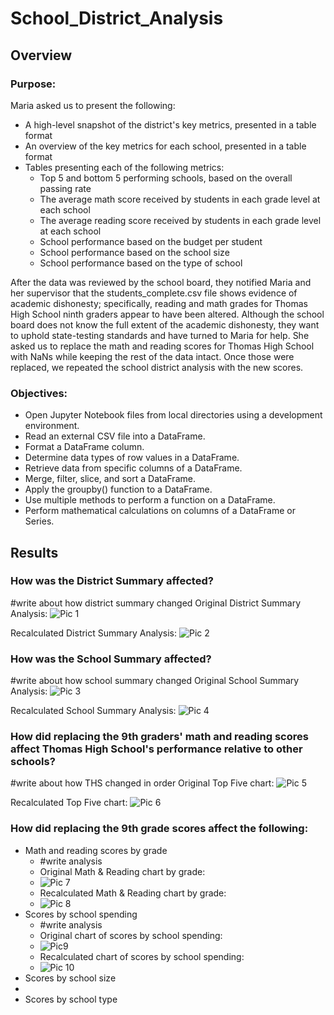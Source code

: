 # School_District_Analysis

## Overview

### Purpose:
Maria asked us to present the following:
- A high-level snapshot of the district's key metrics, presented in a table format
- An overview of the key metrics for each school, presented in a table format
- Tables presenting each of the following metrics:
    - Top 5 and bottom 5 performing schools, based on the overall passing rate
    - The average math score received by students in each grade level at each school
    - The average reading score received by students in each grade level at each school
    - School performance based on the budget per student
    - School performance based on the school size 
    - School performance based on the type of school

After the data was reviewed by the school board, they notified Maria and her supervisor that the students_complete.csv file shows evidence of academic dishonesty; specifically, reading and math grades for Thomas High School ninth graders appear to have been altered. Although the school board does not know the full extent of the academic dishonesty, they want to uphold state-testing standards and have turned to Maria for help. She asked us to replace the math and reading scores for Thomas High School with NaNs while keeping the rest of the data intact. Once those were replaced, we repeated the school district analysis with the new scores.

### Objectives:
- Open Jupyter Notebook files from local directories using a development environment.
- Read an external CSV file into a DataFrame.
- Format a DataFrame column.
- Determine data types of row values in a DataFrame.
- Retrieve data from specific columns of a DataFrame.
- Merge, filter, slice, and sort a DataFrame.
- Apply the groupby() function to a DataFrame.
- Use multiple methods to perform a function on a DataFrame.
- Perform mathematical calculations on columns of a DataFrame or Series.

## Results

### How was the District Summary affected?
#write about how district summary changed
Original District Summary Analysis:
![Pic 1](          )

Recalculated District Summary Analysis:
![Pic 2](      )

### How was the School Summary affected?
#write about how school summary changed
Original School Summary Analysis:
![Pic 3](     )

Recalculated School Summary Analysis:
![Pic 4](        )

### How did replacing the 9th graders' math and reading scores affect Thomas High School's performance relative to other schools?
#write about how THS changed in order
Original Top Five chart:
![Pic 5]( )

Recalculated Top Five chart:
![Pic 6](   )

### How did replacing the 9th grade scores affect the following:
- Math and reading scores by grade
  - #write analysis
  - Original Math & Reading chart by grade:
  - ![Pic 7](   )
  - Recalculated Math & Reading chart by grade:
  - ![Pic 8](  )
- Scores by school spending
  - #write analysis
  - Original chart of scores by school spending:
  - ![Pic9](  )
  - Recalculated chart of scores by school spending:
  - ![Pic 10](  )
- Scores by school size
- 
- Scores by school type
